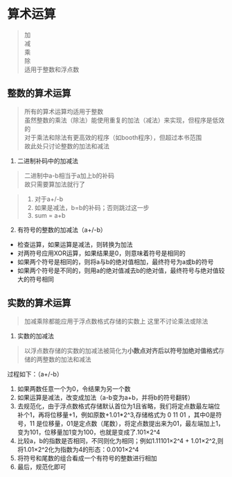 # 算术运算

> 加  
> 减  
> 乘  
> 除  
> 适用于整数和浮点数

## 整数的算术运算

> 所有的算术运算均适用于整数  
> 虽然整数的乘法（除法）能使用重复的加法（减法）来实现，但程序是低效的  
> 对于乘法和除法有更高效的程序（如booth程序），但超过本书范围  
> 故此处只讨论整数的加法和减法


1. 二进制补码中的加减法
> 二进制中a-b相当于a加上b的补码  
> 故只需要算加法就行了

> 1. 对于a+/-b  
> 2. 如果是减法，b=b的补码；否则跳过这一步  
> 3. sum = a+b 


2. 有符号的整数的加减法（a+/-b）
* 检查运算，如果运算是减法，则转换为加法
* 对两符号应用XOR运算，如果结果是0，则意味着符号是相同的
* 如果两个符号是相同的，则将a与b的绝对值相加，最终符号为a或b的符号
* 如果两个符号是不同的，则用a的绝对值减去b的绝对值，最终符号与绝对值较大的符号相同



## 实数的算术运算
> 加减乘除都能应用于浮点数格式存储的实数上
> 这里不讨论乘法或除法


1. 实数的加减法

> 以浮点数存储的实数的加减法被简化为**小数点对齐后以符号加绝对值格式**存储的两整数的加法和减法

过程如下：（a+/-b）
1) 如果两数任意一个为0，令结果为另一个数
2) 如果运算是减法，改变成加法（a-b变为a+b，并将b的符号翻转）
3) 去规范化，由于浮点数格式存储默认首位为1且省略，我们将定点数最左端位补个1，再将位移量+1，例如原数+1.01*2^3,存储格式为 0 11 01 ，其中0是符号，11 是位移量，01是定点数（尾数），将定点数提出来为01，最左端加上1，变为101，位移量加1变为100，也就是变成了.101×2^4
4) 比较a，b的指数是否相同，不同则化为相同；例如1.11101×2^4 + 1.01×2^2,则将1.01×2^2化为指数为4的形态：0.0101×2^4
5) 将符号和尾数的组合看成一个有符号的整数进行相加
6) 最后，规范化即可

